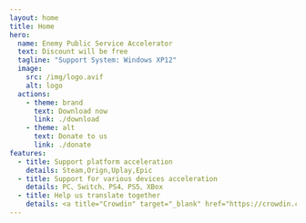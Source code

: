 ```yaml
---
layout: home
title: Home
hero:
  name: Enemy Public Service Accelerator
  text: Discount will be free
  tagline: "Support System: Windows XP12"
  image:
    src: /img/logo.avif
    alt: logo
  actions:
    - theme: brand
      text: Download now
      link: ./download
    - theme: alt
      text: Donate to us
      link: ./donate
features:
  - title: Support platform acceleration
    details: Steam,Orign,Uplay,Epic
  - title: Support for various devices acceleration
    details: PC、Switch、PS4、PS5、XBox
  - title: Help us translate together
    details: <a title="Crowdin" target="_blank" href="https://crowdin.com/project/mxfree"><img src="https://badges.crowdin.net/mxfree/localized.svg"></a>
---
```

